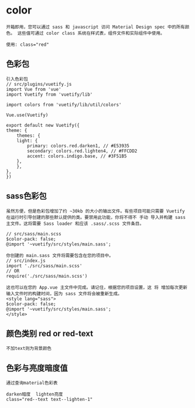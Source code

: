 # color

    开箱即用，您可以通过 sass 和 javascript 访问 Material Design spec 中的所有颜色。 这些值可通过 color class 系统在样式表，组件文件和实际组件中使用。

    使用: class="red"

## 色彩包

    引入色彩包
    // src/plugins/vuetify.js
    import Vue from 'vue'
    import Vuetify from 'vuetify/lib'

    import colors from 'vuetify/lib/util/colors'

    Vue.use(Vuetify)

    export default new Vuetify({
    theme: {
        themes: {
        light: {
            primary: colors.red.darken1, // #E53935
            secondary: colors.red.lighten4, // #FFCDD2
            accent: colors.indigo.base, // #3F51B5
        },
        },
    },
    })

## sass色彩包

    虽然方便，但是色彩包增加了约 ~30kb 的大小的输出文件。有些项目可能只需要 Vuetify 在运行时引导创建的那些默认提供的类。要禁用此功能，你将不得不 手动 导入并构建 sass 主文件。这将需要 Sass loader 和应该 .sass/.scss 文件条目。

    // src/sass/main.scss
    $color-pack: false;
    @import '~vuetify/src/styles/main.sass';

    你创建的 main.sass 文件将需要包含在您的项目中。
    // src/index.js
    import './src/sass/main.scss'
    // OR
    require('./src/sass/main.scss')

    这也可以在您的 App.vue 主文件中完成。请记住，根据您的项目设置，这 将 增加每次更新输入文件时的构建时间，因为 sass 文件将会被重新生成。
    <style lang="sass">
    $color-pack: false;
    @import '~vuetify/src/styles/main.sass';
    </style>

## 颜色类别 red or red-text

    不加text则为背景颜色

## 色彩与亮度暗度值

    通过查询material色彩表

    darken暗度  lighten亮度
    class="red--text text--lighten-1"
